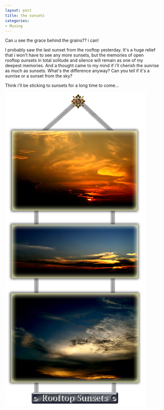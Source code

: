```yaml
---
layout: post
title: the sunsets
categories:
- Musing
---
```



Can u see the grace behind the grains?? i can! 

I probably saw the last sunset from the rooftop yesterday. It's a huge relief that i won't have to see any more sunsets, but the memories of open rooftop sunsets in total solitude and silence will remain as one of my deepest memories. And a thought came to my mind if i'll cherish the sunrise as much as sunsets. What's the difference anyway? Can you tell if it's a sunrise or a sunset from the sky?

Think i'll be sticking to sunsets for a long time to come...

![](/img/sunsets08976543678.jpg)
